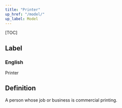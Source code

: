 ```yaml
---
title: "Printer"
up_href: "/model/"
up_label: Model
---
```


[TOC]

## Label

### English
Printer


## Definition
A person whose job or business is commercial printing. 


    

